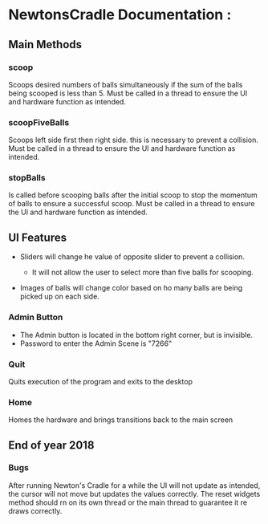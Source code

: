 # NewtonsCradle Documentation :

## Main Methods

### scoop
Scoops desired numbers of balls simultaneously if the sum of the balls being scooped is less than 5.
Must be called in a thread to ensure the UI and hardware function as intended.

### scoopFiveBalls
Scoops left side first then right side. this is necessary to prevent a collision.
Must be called in a thread to ensure the UI and hardware function as intended.

### stopBalls
Is called before scooping balls after the initial scoop to stop the momentum of balls to ensure a successful scoop.
Must be called in a thread to ensure the UI and hardware function as intended.

## UI Features
* Sliders will change he value of opposite slider to prevent a collision. 
  * It will not allow the user to select more than five balls for scooping.

* Images of balls will change color based on ho many balls are being picked up on each side.

### Admin Button
* The Admin button is located in the bottom right corner, but is invisible.
* Password to enter the Admin Scene is "7266"

### Quit
Quits execution of the program and exits to the desktop

### Home
Homes the hardware and brings transitions back to the main screen


## End of year 2018

### Bugs
After running Newton's Cradle for a while the UI will not update as intended, the cursor will not move but updates the values correctly. The reset widgets method should rn on its own thread or the main thread to guarantee it re draws correctly.
